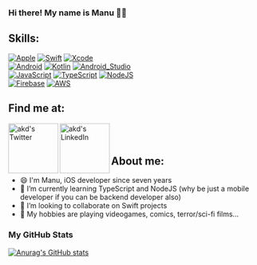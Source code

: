 ### Hi there! My name is Manu 👋🏻

## Skills:
[![Apple](https://img.shields.io/badge/iOS-00a2ff?style=for-the-badge&logo=apple&logoColor=white&color=1DA1F2)]()
[![Swift](https://img.shields.io/badge/Swift-FA7343?style=for-the-badge&logo=swift&logoColor=white)]()
[![Xcode](https://img.shields.io/badge/Xcode-00a2ff?style=for-the-badge&logo=xcode&logoColor=white)]()
</br>
[![Android](https://img.shields.io/badge/Android-A4C639?style=for-the-badge&logo=android&logoColor=white)]()
[![Kotlin](https://img.shields.io/badge/Kotlin-0095D5?style=for-the-badge&logo=kotlin&logoColor=white)]()
[![Android_Studio](https://img.shields.io/badge/Android_Studio-A4C639?style=for-the-badge&logo=android-studio&logoColor=white)]()
</br>
[![JavaScript](https://img.shields.io/badge/javascript-00a2ff?style=for-the-badge&logo=javascript&logoColor=white&color=F18805)]()
[![TypeScript](https://img.shields.io/badge/typescript-00a2ff?style=for-the-badge&logo=typescript&logoColor=white&color=2e72be)]()
[![NodeJS](https://img.shields.io/badge/nodejs-00a2ff?style=for-the-badge&logo=node.js&logoColor=white&color=74c62b)]()
</br>
[![Firebase](https://img.shields.io/badge/Firebase-FA7343?style=for-the-badge&logo=firebase&logoColor=white)]()
[![AWS](https://img.shields.io/badge/AWS-232F3E?style=for-the-badge&logo=amazon-aws&logoColor=white)]()

## Find me at:
<a href="https://twitter.com/manu_coding">
<img align="left" alt="akd's Twitter" width="100px" src="https://img.shields.io/badge/Twitter-blue?style=for-the-badge&logo=Twitter&logoColor=white&color=1DA1F2" />
</a>
<a href="https://www.linkedin.com/in/manuel-rodr%C3%ADguez-sebasti%C3%A1n-aab89813a/">
<img align="left" alt="akd's LinkedIn" width="100px" src="https://img.shields.io/badge/LinkedIn-blue?style=for-the-badge&logo=LinkedIn&logoColor=white&color=0e76a8" />
</a>
<br><br>

## About me:

- 😄 I'm Manu, iOS developer since seven years
- 🌱 I’m currently learning TypeScript and NodeJS (why be just a mobile developer if you can be backend developer also)
- 👯 I’m looking to collaborate on Swift projects
- 👾 My hobbies are playing videogames, comics, terror/sci-fi films...

### My GitHub Stats
[![Anurag's GitHub stats](https://github-readme-stats.vercel.app/api?username=manucodin&show_icons=true&include_all_commits=true)](https://github.com/anuraghazra/github-readme-stats)
